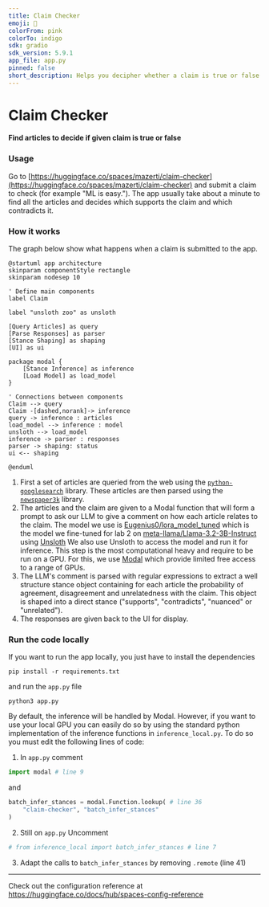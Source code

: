 ```yaml
---
title: Claim Checker
emoji: 🔎
colorFrom: pink
colorTo: indigo
sdk: gradio
sdk_version: 5.9.1
app_file: app.py
pinned: false
short_description: Helps you decipher whether a claim is true or false.
---
```


# Claim Checker

#### Find articles to decide if given claim is true or false

### Usage

Go to [https://huggingface.co/spaces/mazerti/claim-checker](https://huggingface.co/spaces/mazerti/claim-checker) and submit a claim to check (for example "ML is easy."). The app usually take about a minute to find all the articles and decides which supports the claim and which contradicts it.

### How it works

The graph below show what happens when a claim is submitted to the app.

```plantuml
@startuml app architecture
skinparam componentStyle rectangle
skinparam nodesep 10

' Define main components
label Claim

label "unsloth zoo" as unsloth

[Query Articles] as query
[Parse Responses] as parser
[Stance Shaping] as shaping
[UI] as ui

package modal {
    [Stance Inference] as inference
    [Load Model] as load_model
}

' Connections between components
Claim --> query
Claim -[dashed,norank]-> inference
query -> inference : articles
load_model --> inference : model
unsloth --> load_model
inference -> parser : responses
parser -> shaping: status
ui <-- shaping

@enduml
```

1. First a set of articles are queried from the web using the [`python-googlesearch`](https://github.com/Animenosekai/googlesearch) library. These articles are then parsed using the [`newspaper3k`](https://github.com/codelucas/newspaper/tree/master) library.
2. The articles and the claim are given to a Modal function that will form a prompt to ask our LLM to give a comment on how each article relates to the claim.
The model we use is [Eugenius0/lora_model_tuned](https://huggingface.co/Eugenius0/lora_model) which is the model we fine-tuned for lab 2 on [meta-llama/Llama-3.2-3B-Instruct](https://huggingface.co/meta-llama/Llama-3.2-3B-Instruct) using [Unsloth](unsloth.ai) We also use Unsloth to access the model and run it for inference.
This step is the most computational heavy and require to be run on a GPU. For this, we use [Modal](modal.com) which provide limited free access to a range of GPUs.
3. The LLM's comment is parsed with regular expressions to extract a well structure stance object containing for each article the probability of agreement, disagreement and unrelatedness with the claim.
This object is shaped into a direct stance ("supports", "contradicts", "nuanced" or "unrelated").
4. The responses are given back to the UI for display.

### Run the code locally

If you want to run the app locally, you just have to install the dependencies
```
pip install -r requirements.txt
```

and run the `app.py` file
```
python3 app.py
```

By default, the inference will be handled by Modal. However, if you want to use your local GPU you can easily do so by using the standard python implementation of the inference functions in `inference_local.py`. To do so you must edit the following lines of code:

1. In `app.py` comment

```python
import modal # line 9
```

and

```python
batch_infer_stances = modal.Function.lookup( # line 36
    "claim-checker", "batch_infer_stances"
)
```

2. Still on `app.py` Uncomment

``` python
# from inference_local import batch_infer_stances # line 7
```

3. Adapt the calls to `batch_infer_stances` by removing `.remote` (line 41)

---

Check out the configuration reference at <https://huggingface.co/docs/hub/spaces-config-reference>
